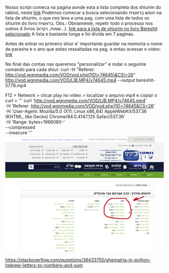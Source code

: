 Nosso script comeca na pagina aonde esta a lista completa dos shiurim do rabino, neste [link](http://beinenu.com/faceted_search/results/field_rabbi4lesson%3A43971)
Podemos comecar a busca selecionando חומש בראשית na lista de shiurim, o que nos leva a uma pag. com uma lista de todos os shiurim do livro בראשית.
Obs.: Obviamente, repetir todo o processo nos outros 4 livros (שמות, ויקרא...).
[link para a lista de shiurim no livro Bereshit selecionado](http://beinenu.com/faceted_search/results/taxonomy%3A47499%20field_rabbi4lesson%3A43971)
A lista e bastante longa e foi divida em 7 paginas.

Antes de entrar no primeiro shiur e' importante guardar na memoria o nome da parasha e o ano que estao ressaltadas na pag. e entao acessar o video: [link](http://beinenu.com/lessons/%D7%A4%D7%A8%D7%A9%D7%AA-%D7%91%D7%A8%D7%90%D7%A9%D7%99%D7%AA-17)

No final das contas nas queremos "personalizar" e rodar o seguinte comando para cada shiur:
curl -H "Referer: http://vod.wgnmedia.com/VOD/vod.php\?ID\=74645\&CS\=26" http://vod.wgnmedia.com/VOD/LIB.MP4/v74645.mp4 --output bereshit-5779.mp4

F12 > Network > clicar play no video > localizar o arquivo mp4 e copiar o curl >
  '''
  curl 'http://vod.wgnmedia.com/VOD/LIB.MP4/v74645.mp4' \
    -H 'Referer: http://vod.wgnmedia.com/VOD/vod.php?ID=74645&CS=26' \
    -H 'User-Agent: Mozilla/5.0 (X11; Linux x86_64) AppleWebKit/537.36 (KHTML, like Gecko) Chrome/84.0.4147.125 Safari/537.36' \
    -H 'Range: bytes=1966080-' \
    --compressed \
    --insecure
  '''
![lista-completa.png](lista-completa.png)

https://stackoverflow.com/questions/36433755/ghematria-in-python-hebrew-letters-to-numbers-and-sum
